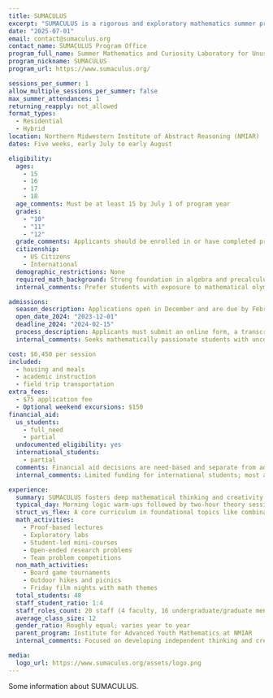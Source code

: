 ```yaml
---
title: SUMACULUS
excerpt: "SUMACULUS is a rigorous and exploratory mathematics summer program designed for curious and driven high school students."
date: "2025-07-01"
email: contact@sumaculus.org
contact_name: SUMACULUS Program Office
program_full_name: Summer Mathematics and Curiosity Laboratory for Unusual Learners of Uncommon Spirit (SUMACULUS)
program_nickname: SUMACULUS
program_url: https://www.sumaculus.org/

sessions_per_summer: 1
allow_multiple_sessions_per_summer: false
max_summer_attendances: 1
returning_reapply: not_allowed
format_types:
  - Residential
  - Hybrid
location: Northern Midwestern Institute of Abstract Reasoning (NMIAR)
dates: Five weeks, early July to early August

eligibility:
  ages:
    - 15
    - 16
    - 17
    - 18
  age_comments: Must be at least 15 by July 1 of program year
  grades:
    - "10"
    - "11"
    - "12"
  grade_comments: Applicants should be enrolled in or have completed precalculus
  citizenship:
    - US Citizens
    - International
  demographic_restrictions: None
  required_math_background: Strong foundation in algebra and precalculus; experience with proofs is recommended
  internal_comments: Prefer students with exposure to mathematical olympiad-style problems

admissions:
  season_description: Applications open in December and are due by February; interviews held in March; decisions in April
  open_date_2024: "2023-12-01"
  deadline_2024: "2024-02-15"
  process_description: Applicants must submit an online form, a transcript, two math teacher recommendations, and a problem set with written solutions; selected students may be interviewed via Zoom.
  internal_comments: Seeks mathematically passionate students with unconventional ideas and strong communication skills

cost: $6,450 per session
included:
  - housing and meals
  - academic instruction
  - field trip transportation
extra_fees:
  - $75 application fee
  - Optional weekend excursions: $150
financial_aid:
  us_students:
    - full_need
    - partial
  undocumented_eligibility: yes
  international_students:
    - partial
  comments: Financial aid decisions are need-based and separate from admissions; fee waivers available
  internal_comments: Limited funding for international students; most aid reserved for US-based applicants

experience:
  summary: SUMACULUS fosters deep mathematical thinking and creativity through an inquiry-based curriculum centered on advanced problem solving, logic, and the foundations of mathematics. Students form a close-knit intellectual community guided by faculty and near-peer mentors.
  typical_day: Morning logic warm-ups followed by two-hour theory sessions; afternoons include collaborative problem sets and exploratory projects; evenings alternate between guest speakers and relaxed group activities.
  struct_vs_flex: A core curriculum in foundational topics like combinatorics, graph theory, and real analysis is required; optional evening labs and independent study time provide flexibility.
  math_activities:
    - Proof-based lectures
    - Exploratory labs
    - Student-led mini-courses
    - Open-ended research problems
    - Team problem competitions
  non_math_activities:
    - Board game tournaments
    - Outdoor hikes and picnics
    - Friday film nights with math themes
  total_students: 48
  staff_student_ratio: 1:4
  staff_roles_count: 20 staff (4 faculty, 16 undergraduate/graduate mentors)
  average_class_size: 12
  gender_ratio: Roughly equal; varies year to year
  parent_program: Institute for Advanced Youth Mathematics at NMIAR
  internal_comments: Focused on developing independent thinking and creativity

media:
  logo_url: https://www.sumaculus.org/assets/logo.png
---
```


Some information about SUMACULUS.

